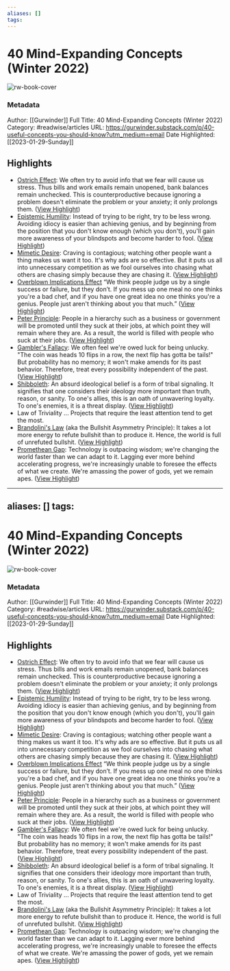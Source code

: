 ```yaml
---
aliases: []
tags:
---
```

# 40 Mind-Expanding Concepts (Winter 2022)

![rw-book-cover](https://readwise-assets.s3.amazonaws.com/media/uploaded_book_covers/profile_200658/https3A2F2Fsubstack-post-media.s3.amazonaws.com2Fpub_gGPVxcq.png)
### Metadata
Author: [[Gurwinder]]
Full Title: 40 Mind-Expanding Concepts (Winter 2022)
Category: #readwise/articles
URL: https://gurwinder.substack.com/p/40-useful-concepts-you-should-know?utm_medium=email
Date Highlighted: [[2023-01-29-Sunday]]

## Highlights
- [Ostrich Effect](https://www.psychologytoday.com/gb/blog/loaded/201904/the-ostrich-effect):
  We often try to avoid info that we fear will cause us stress. Thus bills and work emails remain unopened, bank balances remain unchecked. This is counterproductive because ignoring a problem doesn't eliminate the problem or your anxiety; it only prolongs them. ([View Highlight](https://read.readwise.io/read/01gqxgfjnr35s0z5eqezhyhcvs))
- [Epistemic Humility](https://behavioralscientist.org/epistemic-humility-coronavirus-knowing-your-limits-in-a-pandemic/#:~:text=Epistemic%20humility%20is%20an%20intellectual,the%20other%20characters%20don't.):
  Instead of trying to be right, try to be less wrong. Avoiding idiocy is easier than achieving genius, and by beginning from the position that you don't know enough (which you don't), you'll gain more awareness of your blindspots and become harder to fool. ([View Highlight](https://read.readwise.io/read/01gqxgkzr6vb5m0ek93fxcqjdj))
- [Mimetic Desire](https://mimetictheory.com/articles/mimetic-desire/#:~:text=Mimetic%20desire%20is%20desire%20according,into%20the%20structure%20of%20desire.):
  Craving is contagious; watching other people want a thing makes us want it too. It's why ads are so effective. But it puts us all into unnecessary competition as we fool ourselves into chasing what others are chasing simply because they are chasing it. ([View Highlight](https://read.readwise.io/read/01gqxgmmfbe84wz9b2586djddv))
- [Overblown Implications Effect](https://xlab.berkeley.edu/connect/MGC_OIE.pdf)
  “We think people judge us by a single success or failure, but they don’t. If you mess up one meal no one thinks you're a bad chef, and if you have one great idea no one thinks you're a genius. People just aren't thinking about you that much.” ([View Highlight](https://read.readwise.io/read/01gqxgpn59z52x5m1vsa6q2hbc))
- [Peter Principle](https://www.investopedia.com/terms/p/peter-principle.asp):
  People in a hierarchy such as a business or government will be promoted until they suck at their jobs, at which point they will remain where they are. As a result, the world is filled with people who suck at their jobs. ([View Highlight](https://read.readwise.io/read/01gqxgrhphxcmstapp7ttc123n))
- [Gambler's Fallacy](https://www.investopedia.com/terms/g/gamblersfallacy.asp#:~:text=What%20Is%20the%20Gambler's%20Fallacy,event%20or%20series%20of%20events.):
  We often feel we're owed luck for being unlucky. "The coin was heads 10 flips in a row, the next flip has gotta be tails!" But probability has no memory; it won't make amends for its past behavior. Therefore, treat every possibility independent of the past. ([View Highlight](https://read.readwise.io/read/01gqxgt1embah4dkv77wyv4fvk))
- [Shibboleth](https://en.wikipedia.org/wiki/Shibboleth):
  An absurd ideological belief is a form of tribal signaling. It signifies that one considers their ideology more important than truth, reason, or sanity. To one's allies, this is an oath of unwavering loyalty. To one's enemies, it is a threat display. ([View Highlight](https://read.readwise.io/read/01gqxgyjm3e6qbgay2pacy9dcq))
- Law of Triviality ... Projects that require the least attention tend to get the most.
- [Brandolini's Law](https://statmodeling.stat.columbia.edu/2019/01/28/bullshit-asymmetry-principle/) (aka the Bullshit Asymmetry Principle):
  It takes a lot more energy to refute bullshit than to produce it. Hence, the world is full of unrefuted bullshit. ([View Highlight](https://read.readwise.io/read/01gqxh8pewkv5r6asx5p3eh9gx))
- [Promethean Gap](https://en.wikipedia.org/wiki/Promethean_gap):
  Technology is outpacing wisdom; we're changing the world faster than we can adapt to it. Lagging ever more behind accelerating progress, we're increasingly unable to foresee the effects of what we create. We're amassing the power of gods, yet we remain apes. ([View Highlight](https://read.readwise.io/read/01gqxhbswn3a96hg9zq0tgnggc))
---
aliases: []
tags:
---
# 40 Mind-Expanding Concepts (Winter 2022)

![rw-book-cover](https://readwise-assets.s3.amazonaws.com/media/uploaded_book_covers/profile_200658/https3A2F2Fsubstack-post-media.s3.amazonaws.com2Fpub_gGPVxcq.png)
### Metadata
Author: [[Gurwinder]]
Full Title: 40 Mind-Expanding Concepts (Winter 2022)
Category: #readwise/articles
URL: https://gurwinder.substack.com/p/40-useful-concepts-you-should-know?utm_medium=email
Date Highlighted: [[2023-01-29-Sunday]]

## Highlights
- [Ostrich Effect](https://www.psychologytoday.com/gb/blog/loaded/201904/the-ostrich-effect):
  We often try to avoid info that we fear will cause us stress. Thus bills and work emails remain unopened, bank balances remain unchecked. This is counterproductive because ignoring a problem doesn't eliminate the problem or your anxiety; it only prolongs them. ([View Highlight](https://read.readwise.io/read/01gqxgfjnr35s0z5eqezhyhcvs))
- [Epistemic Humility](https://behavioralscientist.org/epistemic-humility-coronavirus-knowing-your-limits-in-a-pandemic/#:~:text=Epistemic%20humility%20is%20an%20intellectual,the%20other%20characters%20don't.):
  Instead of trying to be right, try to be less wrong. Avoiding idiocy is easier than achieving genius, and by beginning from the position that you don't know enough (which you don't), you'll gain more awareness of your blindspots and become harder to fool. ([View Highlight](https://read.readwise.io/read/01gqxgkzr6vb5m0ek93fxcqjdj))
- [Mimetic Desire](https://mimetictheory.com/articles/mimetic-desire/#:~:text=Mimetic%20desire%20is%20desire%20according,into%20the%20structure%20of%20desire.):
  Craving is contagious; watching other people want a thing makes us want it too. It's why ads are so effective. But it puts us all into unnecessary competition as we fool ourselves into chasing what others are chasing simply because they are chasing it. ([View Highlight](https://read.readwise.io/read/01gqxgmmfbe84wz9b2586djddv))
- [Overblown Implications Effect](https://xlab.berkeley.edu/connect/MGC_OIE.pdf)
  “We think people judge us by a single success or failure, but they don’t. If you mess up one meal no one thinks you're a bad chef, and if you have one great idea no one thinks you're a genius. People just aren't thinking about you that much.” ([View Highlight](https://read.readwise.io/read/01gqxgpn59z52x5m1vsa6q2hbc))
- [Peter Principle](https://www.investopedia.com/terms/p/peter-principle.asp):
  People in a hierarchy such as a business or government will be promoted until they suck at their jobs, at which point they will remain where they are. As a result, the world is filled with people who suck at their jobs. ([View Highlight](https://read.readwise.io/read/01gqxgrhphxcmstapp7ttc123n))
- [Gambler's Fallacy](https://www.investopedia.com/terms/g/gamblersfallacy.asp#:~:text=What%20Is%20the%20Gambler's%20Fallacy,event%20or%20series%20of%20events.):
  We often feel we're owed luck for being unlucky. "The coin was heads 10 flips in a row, the next flip has gotta be tails!" But probability has no memory; it won't make amends for its past behavior. Therefore, treat every possibility independent of the past. ([View Highlight](https://read.readwise.io/read/01gqxgt1embah4dkv77wyv4fvk))
- [Shibboleth](https://en.wikipedia.org/wiki/Shibboleth):
  An absurd ideological belief is a form of tribal signaling. It signifies that one considers their ideology more important than truth, reason, or sanity. To one's allies, this is an oath of unwavering loyalty. To one's enemies, it is a threat display. ([View Highlight](https://read.readwise.io/read/01gqxgyjm3e6qbgay2pacy9dcq))
- Law of Triviality ... Projects that require the least attention tend to get the most.
- [Brandolini's Law](https://statmodeling.stat.columbia.edu/2019/01/28/bullshit-asymmetry-principle/) (aka the Bullshit Asymmetry Principle):
  It takes a lot more energy to refute bullshit than to produce it. Hence, the world is full of unrefuted bullshit. ([View Highlight](https://read.readwise.io/read/01gqxh8pewkv5r6asx5p3eh9gx))
- [Promethean Gap](https://en.wikipedia.org/wiki/Promethean_gap):
  Technology is outpacing wisdom; we're changing the world faster than we can adapt to it. Lagging ever more behind accelerating progress, we're increasingly unable to foresee the effects of what we create. We're amassing the power of gods, yet we remain apes. ([View Highlight](https://read.readwise.io/read/01gqxhbswn3a96hg9zq0tgnggc))

